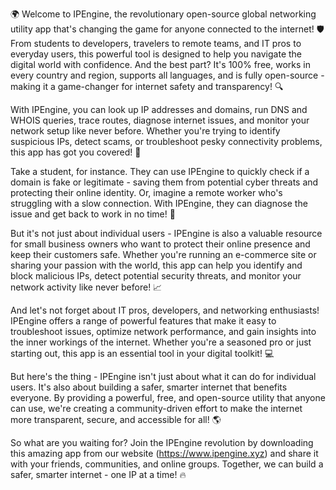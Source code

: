 🌍 Welcome to IPEngine, the revolutionary open-source global networking utility app that's changing the game for anyone connected to the internet! 🛡️ From students to developers, travelers to remote teams, and IT pros to everyday users, this powerful tool is designed to help you navigate the digital world with confidence. And the best part? It's 100% free, works in every country and region, supports all languages, and is fully open-source - making it a game-changer for internet safety and transparency! 🔍

With IPEngine, you can look up IP addresses and domains, run DNS and WHOIS queries, trace routes, diagnose internet issues, and monitor your network setup like never before. Whether you're trying to identify suspicious IPs, detect scams, or troubleshoot pesky connectivity problems, this app has got you covered! 📡

Take a student, for instance. They can use IPEngine to quickly check if a domain is fake or legitimate - saving them from potential cyber threats and protecting their online identity. Or, imagine a remote worker who's struggling with a slow connection. With IPEngine, they can diagnose the issue and get back to work in no time! 🚀

But it's not just about individual users - IPEngine is also a valuable resource for small business owners who want to protect their online presence and keep their customers safe. Whether you're running an e-commerce site or sharing your passion with the world, this app can help you identify and block malicious IPs, detect potential security threats, and monitor your network activity like never before! 📈

And let's not forget about IT pros, developers, and networking enthusiasts! IPEngine offers a range of powerful features that make it easy to troubleshoot issues, optimize network performance, and gain insights into the inner workings of the internet. Whether you're a seasoned pro or just starting out, this app is an essential tool in your digital toolkit! 💻

But here's the thing - IPEngine isn't just about what it can do for individual users. It's also about building a safer, smarter internet that benefits everyone. By providing a powerful, free, and open-source utility that anyone can use, we're creating a community-driven effort to make the internet more transparent, secure, and accessible for all! 🌎

So what are you waiting for? Join the IPEngine revolution by downloading this amazing app from our website (https://www.ipengine.xyz) and share it with your friends, communities, and online groups. Together, we can build a safer, smarter internet - one IP at a time! 🔥